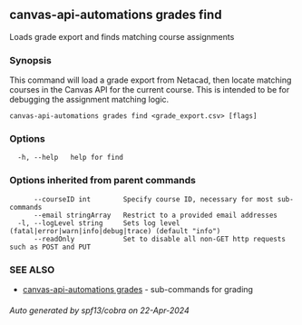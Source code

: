## canvas-api-automations grades find

Loads grade export and finds matching course assignments

### Synopsis

This command will load a grade export from Netacad,
then locate matching courses in the Canvas API for the current course.
This is intended to be for debugging the assignment matching logic.

```
canvas-api-automations grades find <grade_export.csv> [flags]
```

### Options

```
  -h, --help   help for find
```

### Options inherited from parent commands

```
      --courseID int        Specify course ID, necessary for most sub-commands
      --email stringArray   Restrict to a provided email addresses
  -l, --logLevel string     Sets log level (fatal|error|warn|info|debug|trace) (default "info")
      --readOnly            Set to disable all non-GET http requests such as POST and PUT
```

### SEE ALSO

* [canvas-api-automations grades](canvas-api-automations_grades.md)	 - sub-commands for grading

###### Auto generated by spf13/cobra on 22-Apr-2024
